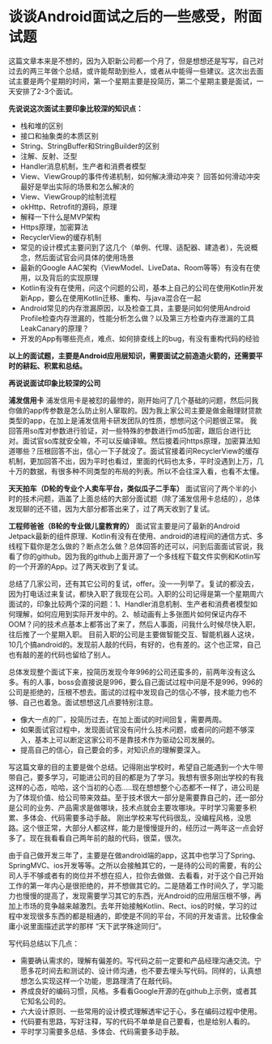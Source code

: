 # 谈谈Android面试之后的一些感受，附面试题 #

这篇文章本来是不想的，因为入职新公司都一个月了，但是想想还是写写，自己对过去的两三年做个总结，或许能帮助到些人，或者从中能得一些建议。这次出去面试主要是两个星期的时间，第一个星期主要是投简历，第二个星期主要是面试，一天安排了2-3个面试。

**先说说这次面试主要印象比较深的知识点：**

* 栈和堆的区别
* 接口和抽象类的本质区别
* String、StringBuffer和StringBuilder的区别
* 注解、反射、泛型
* Handler消息机制，生产者和消费者模型
* View、ViewGroup的事件传递机制，如何解决滑动冲突？ 回答如何滑动冲突最好是举出实际的场景和怎么解决的
* View、ViewGroup的绘制流程
* okHttp、Retrofit的源码，原理
* 解释一下什么是MVP架构
* Https原理，加密算法
* RecyclerView的缓存机制
* 常见的设计模式主要问到了这几个（单例、代理、适配器、建造者），先说概念，然后面试官会问具体的使用场景
* 最新的Google AAC架构（ViewModel、LiveData、Room等等）有没有在使用，以及背后的实现原理
* Kotlin有没有在使用，问这个问题的公司，基本上自己的公司在使用Kotlin开发新App，要么在使用Kotlin迁移、重构、与java混合在一起
* Android常见的内存泄漏原因，以及检查工具，主要是问如何使用Android Profile检查内存泄漏的，性能分析怎么做？以及第三方检查内存泄漏的工具LeakCanary的原理？
* 开发的App有哪些亮点，难点、如何排查线上的bug，有没有重构代码的经验

**以上的面试题，主要是Android应用层知识，需要面试之前造造火箭的，还需要平时的耕耘、积累和总结。**

**再说说面试印象比较深的公司**

**浦发信用卡**
浦发信用卡是被怼的最惨的，刚开始问了几个基础的问题，然后问我你做的app传参数是怎么防止别人窜取的。因为我上家公司主要是做金融理财贷款类型的app，在加上是浦发信用卡研发团队的性质，想想问这个问题很正常。 我回答用so库对参数进行验证，对一些特殊的参数进行md5加密，跟后台进行比对。面试官so库就安全嘛，不可以反编译嘛。然后接着问https原理，加密算法知道哪些？压根回答不出，信心一下子就没了。面试官接着问RecyclerView的缓存机制，更加回答不出，因为平时也看过，里面的代码也太多，平时没遇到上万，几十万的数据，有很多种不同类型的布局的列表。所以不会往深入看，也看不太懂。

**天天拍车（D轮的专业个人卖车平台，类似瓜子二手车）**
面试官问了两个半的小时的技术问题，涵盖了上面总结的大部分面试题（除了浦发信用卡总结的），总体发现聊的还不错，因为大部分都答出来了，过了两天收到了复试。

**工程师爸爸（B轮的专业做儿童教育的）**
面试官主要是问了最新的Android Jetpack最新的组件原理、Kotlin有没有在使用、android的进程间的通信方式、多线程下载你是怎么做的？断点怎么做？总体回答的还可以，问到后面面试官说，我看了你的github。因为我的github上面开源了一个多线程下载文件实例和Kotlin写的一个开源的App。过了两天收到了复试。

总结了几家公司，还有其它公司的复试，offer。没一一列举了。复试的都没去，因为打电话过来复试，都快入职了我现在公司。入职的公司记得是第一个星期周六面试的，印象比较两个深的问题：1、Handler消息机制、生产者和消费者模型如何理解，如何应用到实际开发中的。2、帧动画有上多张图片如何保证内存不OOM？问的技术点基本上都答出了来了，然后人事面，问我什么时候尽快入职，往后推了一个星期入职。 目前入职的公司是主要做智能交互、智能机器人这块，10几个搞android的。发现前人敲的代码，有好的，也有差的。这个也正常，自己也有敲的差的代码也留给了别人。

总体发现整个面试下来，投简历发现今年996的公司还蛮多的，前两年没有这么多。有的人事，boss会直接说是996，要么自己面试过程中问是不是996，996的公司是拒绝的，压根不想去。面试的过程中发现自己的信心不够，技术能力也不够、自己也着急。面试想想这几点要特别注意。

* 像大一点的厂，投简历过去，在加上面试的时间回复，需要两周。
* 如果面试官过程中，发现面试官没有问什么技术问题，或者问的问题不够深入，基本上可以断定这家公司不是靠技术作为驱动公司发展的。
* 提高自己的信心，自己要会的多，对知识点的理解要深入。

写这篇文章的目的主要是做个总结。记得刚出学校时，希望自己能遇到一个大牛带带自己，要多学习，可能进公司的目的都是为了学习。我想有很多刚出学校的有我这样的心态，哈哈，这个当初的心态.....现在想想整个心态都不一样了，进公司是为了体现价值、给公司带来效益。至于技术很大一部分是需要靠自己的，还一部分是公司的业务、产品需求是做哪块，技术点就会主要攻哪块。平时学习需要多积累、多体会、代码需要多动手敲。 刚出学校来写代码很乱，没编程风格，没思路。这个很正常，大部分人都这样，能力是慢慢提升的，经历过一两年这一点会好多了。现在我看看自己两年前的敲的代码，很菜，很次。

由于自己做开发三年了，主要是在做android端的app，这其中也学习了Spring、SpringMVC、ios开发等等。之所以会接触其它的，一是待的公司的需要，有的公司人手不够或者有的岗位并不想在招人，拉你去做做、去看看，对于这个自己开始工作的第一年内心是很拒绝的，并不想做其它的。二是随着工作时间久了，学习能力也慢慢的提高了，发现需要学习其它的东西，光Android的应用层压根不够，再加上市场的竞争越来越激烈。去年开始接触Kotlin、Rect、ios的时候，学习的过程中发现很多东西的都是相通的，即使是不同的平台，不同的开发语言。比较像金庸小说里面描述武学的那样 “天下武学殊途同归”。

写代码总结以下几点：

* 需要确认需求的，理解有偏差的。写代码之前一定要和产品经理沟通交流。宁愿多花时间去和测试的、设计师沟通，也不要去埋头写代码。同样的，认真想想怎么实现这样一个功能，思路理清了在敲代码。
* 养成良好的编码习惯，风格。多看看Google开源的在github上示例，或者其它知名公司的。
* 六大设计原则、一些常用的设计模式理解透牢记于心，多在编码过程中使用。
* 代码要有思路，写好注释，写的代码不单单是自己要看，也是给别人看的。
* 平时学习需要多总结、多体会、代码需要多动手敲。
